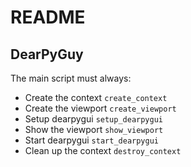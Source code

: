 # README

## DearPyGuy
 
The main script must always:
 
* Create the context `create_context`
* Create the viewport `create_viewport`
* Setup dearpygui `setup_dearpygui`
* Show the viewport `show_viewport`
* Start dearpygui `start_dearpygui`
* Clean up the context `destroy_context`